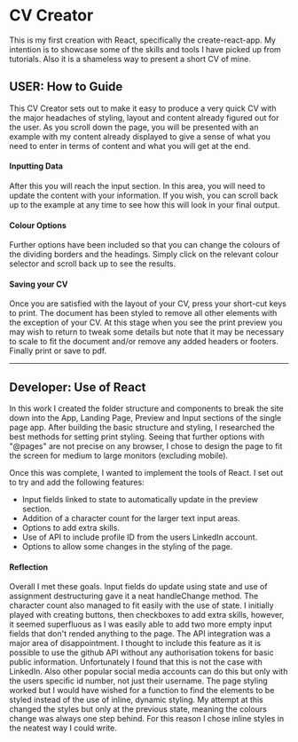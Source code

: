 # CV Creator

This is my first creation with React, specifically the create-react-app. My intention is to showcase some of the skills and tools I have picked up from tutorials. Also it is a shameless way to present a short CV of mine.

## USER: How to Guide

This CV Creator sets out to make it easy to produce a very quick CV with the major headaches of styling, layout and content already figured out for the user. As you scroll down the page, you will be presented with an example with my content already displayed to give a sense of what you need to enter in terms of content and what you will get at the end. 

#### Inputting Data
After this you will reach the input section. In this area, you will need to update the content with your information. If you wish, you can scroll back up to the example at any time to see how this will look in your final output.

#### Colour Options
Further options have been included so that you can change the colours of the dividing borders and the headings. Simply click on the relevant colour selector and scroll back up to see the results.

#### Saving your CV
Once you are satisfied with the layout of your CV, press your short-cut keys to print. The document has been styled to remove all other elements with the exception of your CV. At this stage when you see the print preview you may wish to return to tweak some details but note that it may be necessary to scale to fit the document and/or remove any added headers or footers. Finally print or save to pdf.


---

## Developer: Use of React

In this work I created the folder structure and components to break the site down into the App, Landing Page, Preview and Input sections of the single page app. After building the basic structure and styling, I researched the best methods for setting print styling. Seeing that further options with "@pages" are not precise on any browser, I chose to design the page to fit the screen for medium to large monitors (excluding mobile). 

Once this was complete, I wanted to implement the tools of React. I set out to try and add the following features:

* Input fields linked to state to automatically update in the preview section.
* Addition of a character count for the larger text input areas.
* Options to add extra skills.
* Use of API to include profile ID from the users LinkedIn account.
* Options to allow some changes in the styling of the page.

#### Reflection

Overall I met these goals. Input fields do update using state and use of assignment destructuring gave it a neat handleChange method. The character count also managed to fit easily with the use of state. I initially played with creating buttons, then checkboxes to add extra skills, however, it seemed superfluous as I was easily able to add two more empty input fields that don't rended anything to the page. The API integration was a major area of disappointment. I thought to include this feature as it is possible to use the github API without any authorisation tokens for basic public information. Unfortunately I found that this is not the case with LinkedIn. Also other popular social media accounts can do this but only with the users specific id number, not just their username. The page styling worked but I would have wished for a function to find the elements to be styled instead of the use of inline, dynamic styling. My attempt at this changed the styles but only at the previous state, meaning the colours change was always one step behind. For this reason I chose inline styles in the neatest way I could write.
